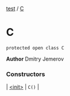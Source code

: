 [test](test/index) / [C](test/-c/index)


# C

`protected open class C`




**Author**
Dmitry Jemerov




### Constructors


| [&lt;init&gt;](test/-c/-init-) | `C()` |

